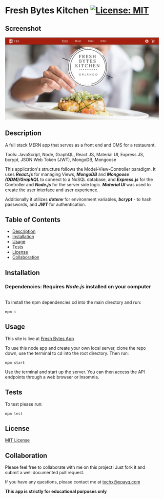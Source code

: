 # Fresh Bytes Kitchen [![License: MIT](https://img.shields.io/badge/License-MIT-yellow.svg)](https://opensource.org/licenses/MIT)

## Screenshot

<a href="https://freshbytesapp.onrender.com/" target="_blank"><div align="center"><img width="1917" alt="fresh bytes screenshot" src="./client/src/assets/images/FBK screenshot.png">
</div></a>

## Description

A full stack MERN app that serves as a front end and CMS for a restaurant.

Tools: JavaScript, Node, GraphQL, React JS, Material UI, Express JS, bcrypt, JSON Web Token (JWT), MongoDB, Mongoose

This application's structure follows the Model-View-Controller paradigm. It uses **_React.js_** for managing Views, **_MongoDB_** and **_Mongoose (ODM)/GraphQL_** to connect to a NoSQL database, and **_Express.js_** for the Controller and **_Node.js_** for the server side logic. **_Material UI_** was used to create the user interface and user experience.

Additionally it utilizes **_dotenv_** for environment variables, **_bcrypt_** - to hash passwords, and **_JWT_** for authentication.

## Table of Contents

- [Description](#Description)
- [Installation](#Installation)
- [Usage](#Usage)
- [Tests](#Tests)
- [License](#License)
- [Collaboration](#Collaboration)

## Installation

### Dependencies: **Requires** **_Node.js_** installed on your computer

\
To install the npm dependencies cd into the main directory and run:

```
npm i
```

## Usage

This site is live at [Fresh Bytes App](https://freshbytesapp.onrender.com/)

To use this node app and create your own local server, clone the repo down, use the terminal to cd into the root directory. Then run:

```
npm start
```

Use the terminal and start up the server. You can then access the API endpoints through a web browser or Insomnia.

## Tests

To test please run:

```
npm test
```

## License

[MIT License](https://opensource.org/licenses/MIT)

## Collaboration

Please feel free to collaborate with me on this project! Just fork it and submit a well documented pull request.

If you have any questions, please contact me at techx@opayq.com

**This app is strictly for educational purposes only**
